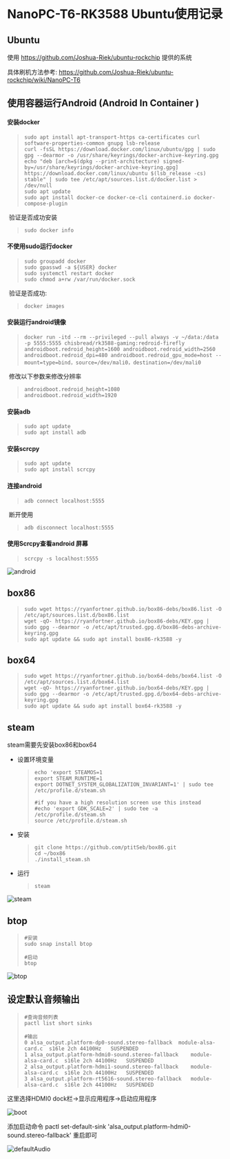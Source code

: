 # NanoPC-T6-RK3588 Ubuntu使用记录

## Ubuntu

使用 https://github.com/Joshua-Riek/ubuntu-rockchip 提供的系统

具体刷机方法参考: https://github.com/Joshua-Riek/ubuntu-rockchip/wiki/NanoPC-T6

## 使用容器运行Android (Android In Container )

#### 安装docker

> ```shell
> sudo apt install apt-transport-https ca-certificates curl software-properties-common gnupg lsb-release
> curl -fsSL https://download.docker.com/linux/ubuntu/gpg | sudo gpg --dearmor -o /usr/share/keyrings/docker-archive-keyring.gpg
> echo "deb [arch=$(dpkg --print-architecture) signed-by=/usr/share/keyrings/docker-archive-keyring.gpg] https://download.docker.com/linux/ubuntu $(lsb_release -cs) stable" | sudo tee /etc/apt/sources.list.d/docker.list > /dev/null
> sudo apt update
> sudo apt install docker-ce docker-ce-cli containerd.io docker-compose-plugin
> ```

​	验证是否成功安装

> ```shell 
> sudo docker info
>  ```

#### 不使用sudo运行docker

> ```shell
> sudo groupadd docker
> sudo gpasswd -a ${USER} docker
> sudo systemctl restart docker
> sudo chmod a+rw /var/run/docker.sock
> ```

​	验证是否成功:

> ``` shell
> docker images
> ```

#### 安装运行android镜像

> ```shell
> docker run -itd --rm --privileged --pull always -v ~/data:/data -p 5555:5555 chisbread/rk3588-gaming:redroid-firefly androidboot.redroid_height=1600 androidboot.redroid_width=2560 androidboot.redroid_dpi=480 androidboot.redroid_gpu_mode=host --mount=type=bind，source=/dev/mali0，destination=/dev/mali0
> ```

​	修改以下参数来修改分辨率

> ```shell
> androidboot.redroid_height=1080
> androidboot.redroid_width=1920
> ```

#### 安装adb

> ```shell
> sudo apt update
> sudo apt install adb
> ```

#### 安装scrcpy

> ```shell
> sudo apt update
> sudo apt install scrcpy
> ```

#### 连接android

> ```shell
> adb connect localhost:5555
> ```

​	断开使用

> ```shell
> adb disconnect localhost:5555
> ```

#### 使用Scrcpy查看android 屏幕

> ```shell
> scrcpy -s localhost:5555
> ```

![android](./images/android.png)

## box86

> ```shell
> sudo wget https://ryanfortner.github.io/box86-debs/box86.list -O /etc/apt/sources.list.d/box86.list
> wget -qO- https://ryanfortner.github.io/box86-debs/KEY.gpg | sudo gpg --dearmor -o /etc/apt/trusted.gpg.d/box86-debs-archive-keyring.gpg 
> sudo apt update && sudo apt install box86-rk3588 -y
> ```

## box64

> ```shell
> sudo wget https://ryanfortner.github.io/box64-debs/box64.list -O /etc/apt/sources.list.d/box64.list
> wget -qO- https://ryanfortner.github.io/box64-debs/KEY.gpg | sudo gpg --dearmor -o /etc/apt/trusted.gpg.d/box64-debs-archive-keyring.gpg 
> sudo apt update && sudo apt install box64-rk3588 -y
> ```

## steam

steam需要先安装box86和box64

- 设置环境变量

  > ``` shell
  > echo 'export STEAMOS=1
  > export STEAM_RUNTIME=1
  > export DOTNET_SYSTEM_GLOBALIZATION_INVARIANT=1' | sudo tee /etc/profile.d/steam.sh
  > 
  > #if you have a high resolution screen use this instead
  > #echo 'export GDK_SCALE=2' | sudo tee -a /etc/profile.d/steam.sh
  > source /etc/profile.d/steam.sh
  > ```

- 安装

  > ```shell
  > git clone https://github.com/ptitSeb/box86.git
  > cd ~/box86
  > ./install_steam.sh
  > ```

- 运行

  > ```shell
  > steam
  > ```

![steam](./images/steam.png)

## btop

> ```shell
> #安装
> sudo snap install btop
> 
> #启动
> btop
> ```

![btop](./images/btop.png)

## 设定默认音频输出

> ```shell
> #查询音频列表
> pactl list short sinks
> 
> #输出
> 0	alsa_output.platform-dp0-sound.stereo-fallback	module-alsa-card.c	s16le 2ch 44100Hz	SUSPENDED
> 1	alsa_output.platform-hdmi0-sound.stereo-fallback	module-alsa-card.c	s16le 2ch 44100Hz	SUSPENDED
> 2	alsa_output.platform-hdmi1-sound.stereo-fallback	module-alsa-card.c	s16le 2ch 44100Hz	SUSPENDED
> 3	alsa_output.platform-rt5616-sound.stereo-fallback	module-alsa-card.c	s16le 2ch 44100Hz	SUSPENDED

这里选择HDMI0
dock栏->显示应用程序->启动应用程序

![boot](./images/boot.png)

添加启动命令 pactl set-default-sink 'alsa_output.platform-hdmi0-sound.stereo-fallback'
重启即可

![defaultAudio](./images/defaultAudio.png)